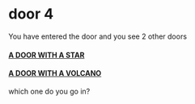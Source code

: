 # door 4   
You have entered the door and you see 2 other doors 
#### [A DOOR WITH A STAR](../door_5/README.md)
#### [A DOOR WITH A VOLCANO](../door_5/README.md)

which one do you go in?